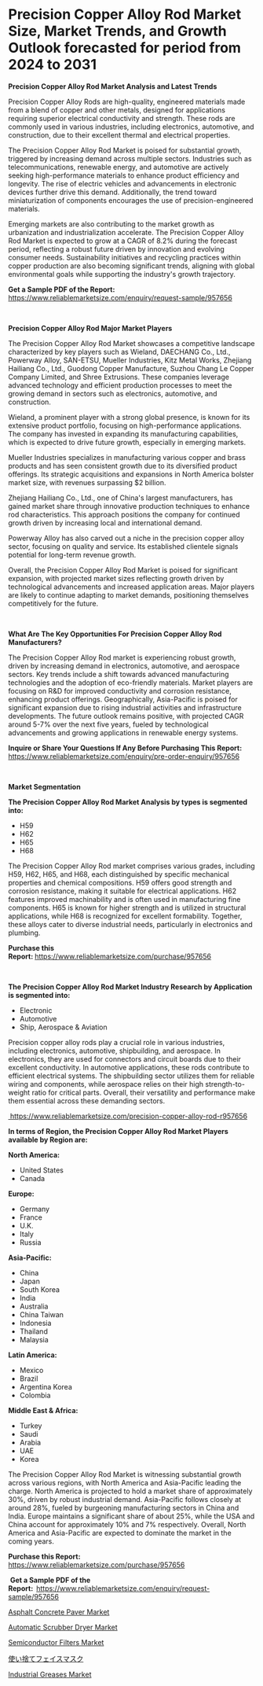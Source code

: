 <p><h1>Precision Copper Alloy Rod Market Size, Market Trends, and Growth Outlook forecasted for period from 2024 to 2031</h1></p><p><strong>Precision Copper Alloy Rod Market Analysis and Latest Trends</strong></p>
<p><p>Precision Copper Alloy Rods are high-quality, engineered materials made from a blend of copper and other metals, designed for applications requiring superior electrical conductivity and strength. These rods are commonly used in various industries, including electronics, automotive, and construction, due to their excellent thermal and electrical properties.</p><p>The Precision Copper Alloy Rod Market is poised for substantial growth, triggered by increasing demand across multiple sectors. Industries such as telecommunications, renewable energy, and automotive are actively seeking high-performance materials to enhance product efficiency and longevity. The rise of electric vehicles and advancements in electronic devices further drive this demand. Additionally, the trend toward miniaturization of components encourages the use of precision-engineered materials.</p><p>Emerging markets are also contributing to the market growth as urbanization and industrialization accelerate. The Precision Copper Alloy Rod Market is expected to grow at a CAGR of 8.2% during the forecast period, reflecting a robust future driven by innovation and evolving consumer needs. Sustainability initiatives and recycling practices within copper production are also becoming significant trends, aligning with global environmental goals while supporting the industry's growth trajectory.</p></p>
<p><strong>Get a Sample PDF of the Report:&nbsp;</strong> <a href="https://www.reliablemarketsize.com/enquiry/request-sample/957656">https://www.reliablemarketsize.com/enquiry/request-sample/957656</a></p>
<p>&nbsp;</p>
<p><strong>Precision Copper Alloy Rod Major Market Players</strong></p>
<p><p>The Precision Copper Alloy Rod Market showcases a competitive landscape characterized by key players such as Wieland, DAECHANG Co., Ltd., Powerway Alloy, SAN-ETSU, Mueller Industries, Kitz Metal Works, Zhejiang Hailiang Co., Ltd., Guodong Copper Manufacture, Suzhou Chang Le Copper Company Limited, and Shree Extrusions. These companies leverage advanced technology and efficient production processes to meet the growing demand in sectors such as electronics, automotive, and construction.</p><p>Wieland, a prominent player with a strong global presence, is known for its extensive product portfolio, focusing on high-performance applications. The company has invested in expanding its manufacturing capabilities, which is expected to drive future growth, especially in emerging markets.</p><p>Mueller Industries specializes in manufacturing various copper and brass products and has seen consistent growth due to its diversified product offerings. Its strategic acquisitions and expansions in North America bolster market size, with revenues surpassing $2 billion.</p><p>Zhejiang Hailiang Co., Ltd., one of China's largest manufacturers, has gained market share through innovative production techniques to enhance rod characteristics. This approach positions the company for continued growth driven by increasing local and international demand.</p><p>Powerway Alloy has also carved out a niche in the precision copper alloy sector, focusing on quality and service. Its established clientele signals potential for long-term revenue growth.</p><p>Overall, the Precision Copper Alloy Rod Market is poised for significant expansion, with projected market sizes reflecting growth driven by technological advancements and increased application areas. Major players are likely to continue adapting to market demands, positioning themselves competitively for the future.</p></p>
<p>&nbsp;</p>
<p><strong>What Are The Key Opportunities For Precision Copper Alloy Rod Manufacturers?</strong></p>
<p><p>The Precision Copper Alloy Rod market is experiencing robust growth, driven by increasing demand in electronics, automotive, and aerospace sectors. Key trends include a shift towards advanced manufacturing technologies and the adoption of eco-friendly materials. Market players are focusing on R&D for improved conductivity and corrosion resistance, enhancing product offerings. Geographically, Asia-Pacific is poised for significant expansion due to rising industrial activities and infrastructure developments. The future outlook remains positive, with projected CAGR around 5-7% over the next five years, fueled by technological advancements and growing applications in renewable energy systems.</p></p>
<p><strong>Inquire or Share Your Questions If Any Before Purchasing This Report:</strong> <a href="https://www.reliablemarketsize.com/enquiry/pre-order-enquiry/957656">https://www.reliablemarketsize.com/enquiry/pre-order-enquiry/957656</a></p>
<p>&nbsp;</p>
<p><strong>Market Segmentation</strong></p>
<p><strong>The Precision Copper Alloy Rod Market Analysis by types is segmented into:</strong></p>
<p><ul><li>H59</li><li>H62</li><li>H65</li><li>H68</li></ul></p>
<p><p>The Precision Copper Alloy Rod market comprises various grades, including H59, H62, H65, and H68, each distinguished by specific mechanical properties and chemical compositions. H59 offers good strength and corrosion resistance, making it suitable for electrical applications. H62 features improved machinability and is often used in manufacturing fine components. H65 is known for higher strength and is utilized in structural applications, while H68 is recognized for excellent formability. Together, these alloys cater to diverse industrial needs, particularly in electronics and plumbing.</p></p>
<p><strong>Purchase this Report:&nbsp;</strong><a href="https://www.reliablemarketsize.com/purchase/957656">https://www.reliablemarketsize.com/purchase/957656</a></p>
<p>&nbsp;</p>
<p><strong>The Precision Copper Alloy Rod Market Industry Research by Application is segmented into:</strong></p>
<p><ul><li>Electronic</li><li>Automotive</li><li>Ship, Aerospace & Aviation</li></ul></p>
<p><p>Precision copper alloy rods play a crucial role in various industries, including electronics, automotive, shipbuilding, and aerospace. In electronics, they are used for connectors and circuit boards due to their excellent conductivity. In automotive applications, these rods contribute to efficient electrical systems. The shipbuilding sector utilizes them for reliable wiring and components, while aerospace relies on their high strength-to-weight ratio for critical parts. Overall, their versatility and performance make them essential across these demanding sectors.</p></p>
<p><a href="https://www.reliablemarketsize.com/precision-copper-alloy-rod-r957656">&nbsp;https://www.reliablemarketsize.com/precision-copper-alloy-rod-r957656</a></p>
<p><strong>In terms of Region, the Precision Copper Alloy Rod Market Players available by Region are:</strong></p>
<p>
    <p> <strong> North America: </strong>
        <ul>
            <li>United States</li>
            <li>Canada</li>
        </ul>
        </p> 
    <p> <strong> Europe: </strong>
        <ul>
            <li>Germany</li>
            <li>France</li>
            <li>U.K.</li>
            <li>Italy</li>
            <li>Russia</li>
        </ul>
        </p> 
    <p> <strong> Asia-Pacific: </strong>
        <ul>
            <li>China</li>
            <li>Japan</li>
            <li>South Korea</li>
            <li>India</li>
            <li>Australia</li>
            <li>China Taiwan</li>
            <li>Indonesia</li>
            <li>Thailand</li>
            <li>Malaysia</li>
        </ul>
        </p> 
    <p> <strong> Latin America: </strong>
        <ul>
            <li>Mexico</li>
            <li>Brazil</li>
            <li>Argentina Korea</li>
            <li>Colombia</li>
        </ul>
        </p> 
    <p> <strong> Middle East & Africa: </strong>
        <ul>
            <li>Turkey</li>
            <li>Saudi</li>
            <li>Arabia</li>
            <li>UAE</li>
            <li>Korea</li>
        </ul>
    </p>
    </p>
<p><p>The Precision Copper Alloy Rod Market is witnessing substantial growth across various regions, with North America and Asia-Pacific leading the charge. North America is projected to hold a market share of approximately 30%, driven by robust industrial demand. Asia-Pacific follows closely at around 28%, fueled by burgeoning manufacturing sectors in China and India. Europe maintains a significant share of about 25%, while the USA and China account for approximately 10% and 7% respectively. Overall, North America and Asia-Pacific are expected to dominate the market in the coming years.</p></p>
<p><strong>Purchase this Report: </strong><a href="https://www.reliablemarketsize.com/purchase/957656">https://www.reliablemarketsize.com/purchase/957656</a></p>
<p>&nbsp;<strong>Get a Sample PDF of the Report:&nbsp;&nbsp;</strong><a href="https://www.reliablemarketsize.com/enquiry/request-sample/957656">https://www.reliablemarketsize.com/enquiry/request-sample/957656</a></p>
<p><strong></strong></p>
<p><p><a href="https://www.linkedin.com/pulse/asphalt-concrete-paver-market-insights-products-regional-analysis-pezrf?trackingId=0vbV4N2eRmqQ5ypUA6dbEA%3D%3D">Asphalt Concrete Paver Market</a></p><p><a href="https://www.linkedin.com/pulse/automatic-scrubber-dryer-market-size-growth-industry-analysis-pwh8f?trackingId=kraOfth3TH%2B9t67NroBy0g%3D%3D">Automatic Scrubber Dryer Market</a></p><p><a href="https://medium.com/@adam.dyer78678/the-market-study-covers-the-semiconductor-filters-market-across-various-segments-5ca601551663">Semiconductor Filters Market</a></p><p><a href="https://medium.com/@alexxis.gm/%E4%BD%BF%E3%81%84%E6%8D%A8%E3%81%A6%E3%83%95%E3%82%A7%E3%82%A4%E3%82%B9%E3%83%9E%E3%82%B9%E3%82%AF%E5%B8%82%E5%A0%B4-%E3%82%B0%E3%83%AD%E3%83%BC%E3%83%90%E3%83%AB%E3%81%8A%E3%82%88%E3%81%B3%E5%9C%B0%E5%9F%9F%E5%88%86%E6%9E%90-%E5%9C%B0%E5%9F%9F-%E5%9B%BD%E3%83%AC%E3%83%99%E3%83%AB%E3%81%AE%E5%88%86%E6%9E%90-%E7%AB%B6%E4%BA%89%E7%92%B0%E5%A2%83%E3%81%AB%E7%84%A6%E7%82%B9%E3%82%92%E5%BD%93%E3%81%A6%E3%81%A6-b3dd0d9fd4b5">使い捨てフェイスマスク</a></p><p><a href="https://issuu.com/reportprime-2/docs/industrial-greases-market-size-2030_b86721ce5fa737">Industrial Greases Market</a></p></p>